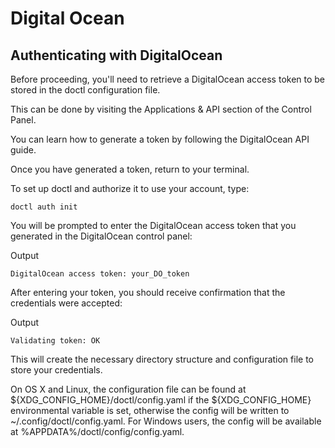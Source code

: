 Digital Ocean
==

## Authenticating with DigitalOcean

Before proceeding, you'll need to retrieve a DigitalOcean access token to be stored in the doctl configuration file.

This can be done by visiting the Applications & API section of the Control Panel.

You can learn how to generate a token by following the DigitalOcean API guide.

Once you have generated a token, return to your terminal.

To set up doctl and authorize it to use your account, type:

```
doctl auth init
```

You will be prompted to enter the DigitalOcean access token that you generated in the DigitalOcean control panel:

Output
```
DigitalOcean access token: your_DO_token
```

After entering your token, you should receive confirmation that the credentials were accepted:

Output
```
Validating token: OK
```

This will create the necessary directory structure and configuration file to store your credentials.

On OS X and Linux, the configuration file can be found at ${XDG_CONFIG_HOME}/doctl/config.yaml if
the ${XDG_CONFIG_HOME} environmental variable is set, otherwise the config will be written
to ~/.config/doctl/config.yaml. For Windows users, the config will be available at %APPDATA%/doctl/config/config.yaml.
